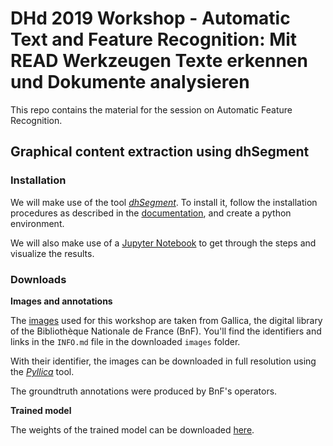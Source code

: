 # DHd 2019 Workshop - Automatic Text and Feature Recognition: Mit READ Werkzeugen Texte erkennen und Dokumente analysieren
This repo contains the material for the session on Automatic Feature Recognition.

## Graphical content extraction using dhSegment



### Installation
We will make use of the tool [_dhSegment_](https://github.com/dhlab-epfl/dhSegment). 
To install it, follow the installation procedures as described in the 
[documentation](https://dhsegment.readthedocs.io/en/latest/start/install.html), and create a python environment.

We will also make use of a [Jupyter Notebook](https://jupyter.org/) to get through the steps and visualize the results.


### Downloads

__Images and annotations__

The [images](https://github.com/solivr/workshop_dhd19/releases/download/v.0.0/images.zip) used for this workshop are taken from Gallica, the digital library of the Bibliothèque Nationale de France (BnF). 
You'll find the identifiers and links in the `INFO.md` file in the downloaded `images` folder.

With their identifier, the images can be downloaded in full resolution using 
the [_Pyllica_](https://github.com/Dorialexander/Pyllica) tool.

The groundtruth annotations were produced by BnF's operators.

__Trained model__ 

The weights of the trained model can be downloaded 
[here](https://github.com/solivr/workshop_dhd19/releases/download/v.0.0/model_dropcap.zip).

